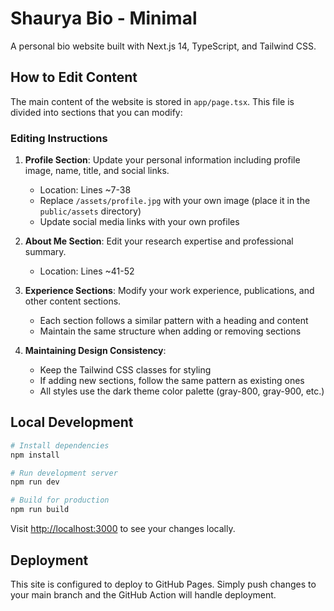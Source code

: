 # Shaurya Bio - Minimal

A personal bio website built with Next.js 14, TypeScript, and Tailwind CSS.

## How to Edit Content

The main content of the website is stored in `app/page.tsx`. This file is divided into sections that you can modify:

### Editing Instructions

1. **Profile Section**: Update your personal information including profile image, name, title, and social links.
   - Location: Lines ~7-38
   - Replace `/assets/profile.jpg` with your own image (place it in the `public/assets` directory)
   - Update social media links with your own profiles

2. **About Me Section**: Edit your research expertise and professional summary.
   - Location: Lines ~41-52

3. **Experience Sections**: Modify your work experience, publications, and other content sections.
   - Each section follows a similar pattern with a heading and content
   - Maintain the same structure when adding or removing sections

4. **Maintaining Design Consistency**:
   - Keep the Tailwind CSS classes for styling
   - If adding new sections, follow the same pattern as existing ones
   - All styles use the dark theme color palette (gray-800, gray-900, etc.)

## Local Development

```bash
# Install dependencies
npm install

# Run development server
npm run dev

# Build for production
npm run build
```

Visit [http://localhost:3000](http://localhost:3000) to see your changes locally.

## Deployment

This site is configured to deploy to GitHub Pages. Simply push changes to your main branch and the GitHub Action will handle deployment. 